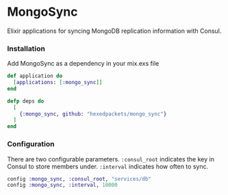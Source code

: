 MongoSync
=========

Elixir applications for syncing MongoDB replication information with Consul.

### Installation
Add MongoSync as a dependency in your mix.exs file

```elixir
def application do
  [applications: [:mongo_sync]]
end

defp deps do
  [
    {:mongo_sync, github: "hexedpackets/mongo_sync"}
  ]
end
```

### Configuration
There are two configurable parameters. `:consul_root` indicates the key in Consul to store members under. `:interval` indicates how often to sync.

```elixir
config :mongo_sync, :consul_root, "services/db"
config :mongo_sync, :interval, 10000
```
